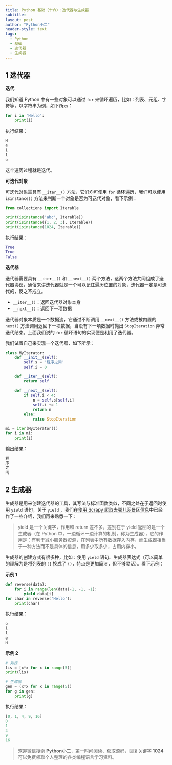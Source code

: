 ```yaml
---
title: Python 基础（十六）：迭代器与生成器
subtitle: 
layout: post
author: "Python小二"
header-style: text
tags:
  - Python
  - 基础
  - 迭代器
  - 生成器
---
```


## 1 迭代器

**迭代**

我们知道 Python 中有一些对象可以通过 `for` 来循环遍历，比如：列表、元组、字符等，以字符串为例，如下所示：

```python
for i in 'Hello':
    print(i)
```

执行结果：

```python
H
e
l
l
o
```

这个遍历过程就是迭代。

**可迭代对象**
 
可迭代对象需具有 `__iter__()` 方法，它们均可使用 `for` 循环遍历，我们可以使用 `isinstance()` 方法来判断一个对象是否为可迭代对象，看下示例：

```python
from collections import Iterable

print(isinstance('abc', Iterable))
print(isinstance({1, 2, 3}, Iterable))
print(isinstance(1024, Iterable))
```

执行结果：

```python
True
True
False
```

**迭代器**

迭代器需要具有 `__iter__()` 和 `__next__()` 两个方法，这两个方法共同组成了迭代器协议，通俗来讲迭代器就是一个可以记住遍历位置的对象，迭代器一定是可迭代的，反之不成立。

*  `__iter__()`：返回迭代器对象本身
* `__next__()`：返回下一项数据

迭代器对象本质是一个数据流，它通过不断调用 `__next__()` 方法或被内置的 `next()` 方法调用返回下一项数据，当没有下一项数据时抛出 `StopIteration` 异常迭代结束。上面我们说的 `for` 循环语句的实现便是利用了迭代器。



我们试着自己来实现一个迭代器，如下所示：

```python
class MyIterator:
    def __init__(self):
        self.s = '程序之间'
        self.i = 0

    def __iter__(self):
        return self

    def __next__(self):
        if self.i < 4:
            n = self.s[self.i]
            self.i += 1
            return n
        else:
            raise StopIteration

mi = iter(MyIterator())
for i in mi:
    print(i)
```

输出结果：

```python
程
序
之
间
```

## 2 生成器

生成器是用来创建迭代器的工具，其写法与标准函数类似，不同之处在于返回时使用 `yield` 语句，关于 `yield` ，我们在[使用 Scrapy 爬取去哪儿网景区信息](https://blog.csdn.net/ityard/article/details/102646738)中已经作了一些介绍，我们再来熟悉一下：

>yield 是一个关键字，作用和 return 差不多，差别在于 yield 返回的是一个生成器（在 Python 中，一边循环一边计算的机制，称为生成器），它的作用是：有利于减小服务器资源，在列表中所有数据存入内存，而生成器相当于一种方法而不是具体的信息，用多少取多少，占用内存小。

生成器的创建方式有很多种，比如：使用 `yield` 语句、生成器表达式（可以简单的理解为是将列表的 `[]` 换成了 `()`，特点是更加简洁，但不够灵活）。看下示例：

**示例 1**
```python
def reverse(data):
    for i in range(len(data)-1, -1, -1):
        yield data[i]
for char in reverse('Hello'):
    print(char)
```

执行结果：

```python
o
l
l
e
H
```

**示例 2**

```python
# 列表
lis = [x*x for x in range(5)]
print(lis)

# 生成器
gen = (x*x for x in range(5))
for g in gen:
    print(g)
```

执行结果：

```python
[0, 1, 4, 9, 16]
0
1
4
9
16
```

> 欢迎微信搜索 **Python小二**，第一时间阅读、获取源码，回复关键字 **1024** 可以免费领取个人整理的各类编程语言学习资料。
